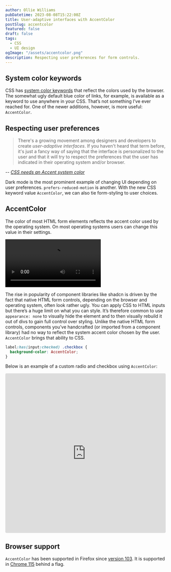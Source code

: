 ```yaml
---
author: Ollie Williams
pubDatetime: 2023-08-08T15:22:00Z
title: User-adaptive interfaces with AccentColor
postSlug: accentcolor
featured: false
draft: false
tags:
  - CSS
  - UI design
ogImage: "/assets/accentcolor.png"
description: Respecting user preferences for form controls.  
---
```


<h2 class="h3">System color keywords</h2>

CSS has [system color keywords](https://www.w3.org/TR/css-color-4/#css-system-colors) that reflect the colors used by the browser. The somewhat ugly default blue color of links, for example, is available as a keyword to use anywhere in your CSS. That’s not something I’ve ever reached for. One of the newer additions, however, is more useful: `AccentColor`. 

<h2 class="h3">Respecting user preferences</h2>

> There's a growing movement among designers and developers to create *user-adaptive interfaces*. If you haven't heard that term before, it's just a fancy way of saying that the interface is personalized to the user and that it will try to respect the preferences that the user has indicated in their operating system and/or browser. 

-- <cite>[*CSS needs an Accent system color*](https://blog.mayank.co/css-needs-accent-system-color)</cite>

Dark mode is the most prominent example of changing UI depending on user preferences. `prefers-reduced-motion` is another. With the new CSS keyword value `AccentColor`, we can also tie form-styling to user choices. 

<h2 class="h3">AccentColor</h2>

The color of most HTML form elements reflects the accent color used by the operating system. On most operating systems users can change this value in their settings. 

<video src="https://res.cloudinary.com/dea4odjda/video/upload/ac_none,vc_h264/v1691493883/AccentColor_wfwenw.mov" controls></video>

The rise in popularity of component libraries like shadcn is driven by the fact that native HTML form controls, depending on the browser and operating system, often look rather ugly. You can apply CSS to HTML inputs but there’s a huge limit on what you can style. It’s therefore common to use `appearance: none` to visually hide the element and to then visually rebuild it out of divs to gain full control over styling. Unlike the native HTML form controls, components you’ve handcrafted (or imported from a component library) had no way to reflect the system accent color chosen by the user. `AccentColor` brings that ability to CSS.

```css
label:has(input:checked) .checkbox {
  background-color: AccentColor;
}
```

Below is an example of a custom radio and checkbox using `AccentColor`: 

<iframe src="https://codesandbox.io/embed/accentcolor-example-53tqgg?fontsize=14&hidenavigation=1&module=%2Fstyles.css&theme=dark"
     style="width:100%; height:500px; border:0; border-radius: 4px; overflow:hidden;"
     title="AccentColor example"
     allow="accelerometer; ambient-light-sensor; camera; encrypted-media; geolocation; gyroscope; hid; microphone; midi; payment; usb; vr; xr-spatial-tracking"
     sandbox="allow-forms allow-modals allow-popups allow-presentation allow-same-origin allow-scripts"
   ></iframe>

   <h2 class="h3">Browser support</h2>

   `AccentColor` has been supported in Firefox since [version 103](https://bugzilla.mozilla.org/show_bug.cgi?id=1775247). It is supported in [Chrome 115](https://chromestatus.com/feature/5068127364186112) behind a flag. 